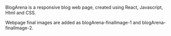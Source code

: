 BlogArena is a responsive blog web page, created using React, Javascript, Html and CSS.

Webpage final images are added as blogArena-finalImage-1 and blogArena-finalImage-2.



